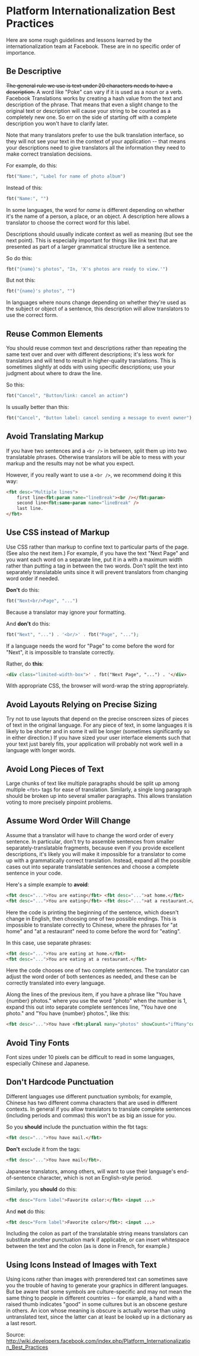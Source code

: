 # Platform Internationalization Best Practices

Here are some rough guidelines and lessons learned by the internationalization team at Facebook. These are in no specific order of importance.

## Be Descriptive
~~The general rule we use is text under 20 characters needs to have a description.~~ A word like "Poke" can vary if it is used as a noun or a verb. Facebook Translations works by creating a hash value from the text and description of the phrase. That means that even a slight change to the original text or description will cause your string to be counted as a completely new one. So err on the side of starting off with a complete description you won't have to clarify later.

Note that many translators prefer to use the bulk translation interface, so they will not see your text in the context of your application -- that means your descriptions need to give translators all the information they need to make correct translation decisions.

For example, do this:

```php
fbt("Name:", "Label for name of photo album")
```

Instead of this:

```php
fbt("Name:", "")
```

In some languages, the word for *name* is different depending on whether it's the name of a person, a place, or an object. A description here allows a translator to choose the correct word for this label.

Descriptions should usually indicate context as well as meaning (but see the next point). This is especially important for things like link text that are presented as part of a larger grammatical structure like a sentence.

So do this:

```php
fbt("{name}'s photos", "In, 'X's photos are ready to view.'")
```

But not this:

```php
fbt("{name}'s photos", "")
```

In languages where nouns change depending on whether they're used as the subject or object of a sentence, this description will allow translators to use the correct form.

## Reuse Common Elements
You should reuse common text and descriptions rather than repeating the same text over and over with different descriptions; it's less work for translators and will tend to result in higher-quality translations. This is sometimes slightly at odds with using specific descriptions; use your judgment about where to draw the line.

So this:

```php
fbt("Cancel", "Button/link: cancel an action")
```

Is usually better than this:

```php
fbt("Cancel", "Button label: cancel sending a message to event owner")
```

## Avoid Translating Markup
If you have two sentences and a `<br />` in between, split them up into two translatable phrases. Otherwise translators will be able to mess with your markup and the results may not be what you expect.

However, if you really want to use a `<br />`, we recommend doing it this way:
```html
<fbt desc="Multiple lines">
    first line<fbt:param name="lineBreak"><br /></fbt:param>
    second line<fbt:same-param name="lineBreak" />
    last line.
</fbt>
```

## Use CSS instead of Markup
Use CSS rather than markup to confine text to particular parts of the page. (See also the next item.) For example, if you have the text "Next Page" and you want each word on a separate line, put it in a with a maximum width rather than putting a tag in between the two words. Don't split the text into separately translatable units since it will prevent translators from changing word order if needed.

**Don't** do this:

```php
fbt("Next<br/>Page", "...")
```
Because a translator may ignore your formatting.

And **don't** do this:
```php
fbt("Next", "...") . '<br/>' . fbt("Page", "...");
```
If a language needs the word for "Page" to come before the word for "Next", it is impossible to translate correctly.

Rather, do **this**:
```html
<div class="limited-width-box">' . fbt("Next Page", "...") . '</div>
```
With appropriate CSS, the browser will word-wrap the string appropriately.

## Avoid Layouts Relying on Precise Sizing
Try not to use layouts that depend on the precise onscreen sizes of pieces of text in the original language. For any piece of text, in some languages it is likely to be shorter and in some it will be longer (sometimes significantly so in either direction.) If you have sized your user interface elements such that your text just barely fits, your application will probably not work well in a language with longer words.

## Avoid Long Pieces of Text
Large chunks of text like multiple paragraphs should be split up among multiple `<fbt>` tags for ease of translation. Similarly, a single long paragraph should be broken up into several smaller paragraphs. This allows translation voting to more precisely pinpoint problems.

## Assume Word Order Will Change
Assume that a translator will have to change the word order of every sentence. In particular, don't try to assemble sentences from smaller separately-translatable fragments, because even if you provide excellent descriptions, it's likely you will make it impossible for a translator to come up with a grammatically correct translation. Instead, expand all the possible cases out into separate translatable sentences and choose a complete sentence in your code.

Here's a simple example to **avoid**:
```html
<fbt desc="...">You are eating</fbt> <fbt desc="...">at home.</fbt>
<fbt desc="...">You are eating</fbt> <fbt desc="...">at a restaurant.</fbt>
```

Here the code is printing the beginning of the sentence, which doesn't change in English, then choosing one of two possible endings. This is impossible to translate correctly to Chinese, where the phrases for "at home" and "at a restaurant" need to come before the word for "eating".

In this case, use separate phrases:
```html
<fbt desc="...">You are eating at home.</fbt>
<fbt desc="...">You are eating at a restaurant.</fbt>
```

Here the code chooses one of two complete sentences. The translator can adjust the word order of both sentences as needed, and these can be correctly translated into every language.

Along the lines of the previous item, if you have a phrase like "You have {number} photos." where you use the word "photo" when the number is 1, expand this out into separate complete sentences line, "You have one photo." and "You have {number} photos.", like this:
```html
<fbt desc="...">You have <fbt:plural many="photos" showCount="ifMany"count="3">one photo</fbt:plural>.</fbt>
```

## Avoid Tiny Fonts
Font sizes under 10 pixels can be difficult to read in some languages, especially Chinese and Japanese.

## Don't Hardcode Punctuation
Different languages use different punctuation symbols; for example, Chinese has two different comma characters that are used in different contexts. In general if you allow translators to translate complete sentences (including periods and commas) this won't be as big an issue for you.

So you **should** include the punctuation within the fbt tags:

```html
<fbt desc="...">You have mail.</fbt>
```

**Don't** exclude it from the tags:

```html
<fbt desc="...">You have mail</fbt>.
```
Japanese translators, among others, will want to use their language's end-of-sentence character, which is not an English-style period.

Similarly, you **should** do this:
```html
<fbt desc="Form label">Favorite color:</fbt> <input ...>
```
And **not** do this:
```html
<fbt desc="Form label">Favorite color</fbt>: <input ...>
```
Including the colon as part of the translatable string means translators can substitute another punctuation mark if applicable, or can insert whitespace between the text and the colon (as is done in French, for example.)

## Using Icons Instead of Images with Text
Using icons rather than images with prerendered text can sometimes save you the trouble of having to generate your graphics in different languages. But be aware that some symbols are culture-specific and may not mean the same thing to people in different countries -- for example, a hand with a raised thumb indicates "good" in some cultures but is an obscene gesture in others. An icon whose meaning is obscure is actually worse than using untranslated text, since the latter can at least be looked up in a dictionary as a last resort.

Source: http://wiki.developers.facebook.com/index.php/Platform_Internationalization_Best_Practices
